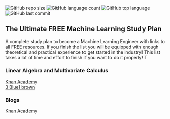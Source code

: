 ![GitHub repo size](https://img.shields.io/github/repo-size/Uttam580/ml_dl_nlp?style=plastic)
![GitHub language count](https://img.shields.io/github/languages/count/Uttam580/ml_dl_nlp?style=plastic)
![GitHub top language](https://img.shields.io/github/languages/top/Uttam580/ml_dl_nlp?style=plastic)
![GitHub last commit](https://img.shields.io/github/last-commit/Uttam580/ml_dl_nlp?color=red&style=plastic)


## The Ultimate FREE Machine Learning Study Plan

A complete study plan to become a Machine Learning Engineer with links to all FREE resources.
If you finish the list you will be equipped with enough theoretical and practical experience to get started in the industry!
This list takes a lot of time and effort to finish if you want to do it properly! T

###  Linear Algebra and Multivariate Calculus

 <a href='https://www.youtube.com/user/khanacademy'>Khan Academy</a></br>
 <a href='https://www.youtube.com/c/3blue1brown/playlists'>3 Blue1 brown</a>


### Blogs


<a href='https://medium.com/'>Khan Academy</a></br>

